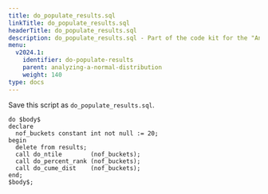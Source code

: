 ```yaml
---
title: do_populate_results.sql
linkTitle: do_populate_results.sql
headerTitle: do_populate_results.sql
description: do_populate_results.sql - Part of the code kit for the "Analyzing a normal distribution" section within the YSQL window functions documentation.
menu:
  v2024.1:
    identifier: do-populate-results
    parent: analyzing-a-normal-distribution
    weight: 140
type: docs
---
```

Save this script as `do_populate_results.sql`.
```plpgsql
do $body$
declare
  nof_buckets constant int not null := 20;
begin
  delete from results;
  call do_ntile        (nof_buckets);
  call do_percent_rank (nof_buckets);
  call do_cume_dist    (nof_buckets);
end;
$body$;
```
